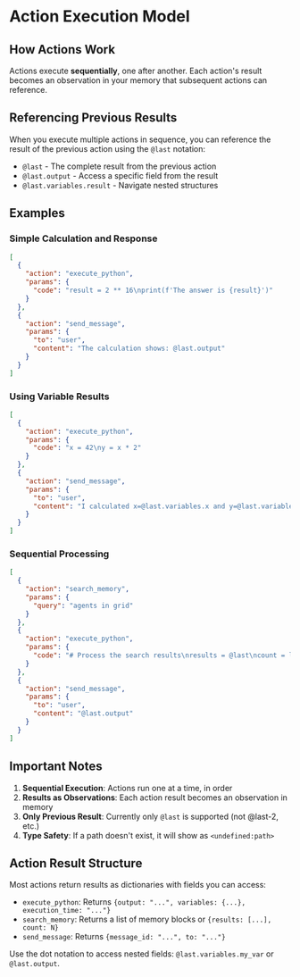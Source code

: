 # Action Execution Model

## How Actions Work

Actions execute **sequentially**, one after another. Each action's result becomes an observation in your memory that subsequent actions can reference.

## Referencing Previous Results

When you execute multiple actions in sequence, you can reference the result of the previous action using the `@last` notation:

- `@last` - The complete result from the previous action
- `@last.output` - Access a specific field from the result
- `@last.variables.result` - Navigate nested structures

## Examples

### Simple Calculation and Response
```json
[
  {
    "action": "execute_python",
    "params": {
      "code": "result = 2 ** 16\nprint(f'The answer is {result}')"
    }
  },
  {
    "action": "send_message",
    "params": {
      "to": "user",
      "content": "The calculation shows: @last.output"
    }
  }
]
```

### Using Variable Results
```json
[
  {
    "action": "execute_python",
    "params": {
      "code": "x = 42\ny = x * 2"
    }
  },
  {
    "action": "send_message",
    "params": {
      "to": "user",
      "content": "I calculated x=@last.variables.x and y=@last.variables.y"
    }
  }
]
```

### Sequential Processing
```json
[
  {
    "action": "search_memory",
    "params": {
      "query": "agents in grid"
    }
  },
  {
    "action": "execute_python",
    "params": {
      "code": "# Process the search results\nresults = @last\ncount = len(results) if isinstance(results, list) else 0\nprint(f'Found {count} agents')"
    }
  },
  {
    "action": "send_message",
    "params": {
      "to": "user",
      "content": "@last.output"
    }
  }
]
```

## Important Notes

1. **Sequential Execution**: Actions run one at a time, in order
2. **Results as Observations**: Each action result becomes an observation in memory
3. **Only Previous Result**: Currently only `@last` is supported (not @last-2, etc.)
4. **Type Safety**: If a path doesn't exist, it will show as `<undefined:path>`

## Action Result Structure

Most actions return results as dictionaries with fields you can access:

- `execute_python`: Returns `{output: "...", variables: {...}, execution_time: "..."}`
- `search_memory`: Returns a list of memory blocks or `{results: [...], count: N}`
- `send_message`: Returns `{message_id: "...", to: "..."}`

Use the dot notation to access nested fields: `@last.variables.my_var` or `@last.output`.